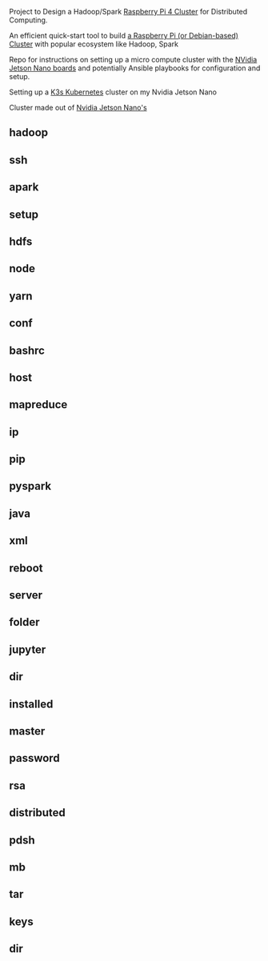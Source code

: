 Project to Design a Hadoop/Spark [Raspberry Pi 4 Cluster](https://github.com/YutingYao/pi-cluster) for Distributed Computing.

An efficient quick-start tool to build [a Raspberry Pi (or Debian-based) Cluster](https://github.com/YutingYao/RaspPi-Cluster) with popular ecosystem like Hadoop, Spark

Repo for instructions on setting up a micro compute cluster with the [NVidia Jetson Nano boards](https://github.com/YutingYao/JetsonCluster) and potentially Ansible playbooks for configuration and setup.

Setting up a [K3s Kubernetes](https://github.com/YutingYao/jetsonnano-k3s-gpu) cluster on my Nvidia Jetson Nano

Cluster made out of [Nvidia Jetson Nano's](https://github.com/YutingYao/NanoCluster)

## hadoop
## ssh
## apark
## setup
## hdfs
## node
## yarn
## conf
## bashrc
## host
## mapreduce
## ip
## pip
## pyspark
## java
## xml
## reboot
## server
## folder
## jupyter
## dir
## installed
## master
## password
## rsa
## distributed
## pdsh
## mb
## tar
## keys
## dir
